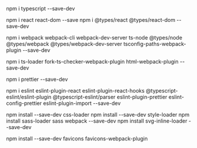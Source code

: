 npm i typescript --save-dev

npm i react react-dom --save
npm i @types/react @types/react-dom --save-dev

npm i webpack webpack-cli webpack-dev-server ts-node @types/node @types/webpack @types/webpack-dev-server tsconfig-paths-webpack-plugin --save-dev

npm i ts-loader fork-ts-checker-webpack-plugin html-webpack-plugin --save-dev

npm i prettier --save-dev

npm i eslint eslint-plugin-react eslint-plugin-react-hooks @typescript-eslint/eslint-plugin @typescript-eslint/parser eslint-plugin-prettier eslint-config-prettier eslint-plugin-import --save-dev

npm install --save-dev css-loader 
npm install --save-dev style-loader
npm install sass-loader sass webpack --save-dev
npm install svg-inline-loader --save-dev

npm install --save-dev favicons favicons-webpack-plugin
